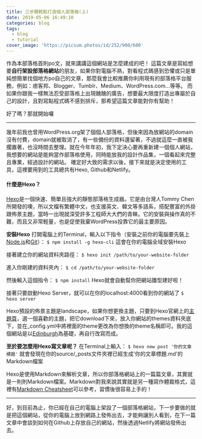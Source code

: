 ```yaml
---
title: 三步驟輕鬆打造個人部落格(上)
date: 2019-05-06 16:49:10
categories: blog
tags:
  - blog
  - tutorial
cover_image: 'https://picsum.photos/id/252/900/600'
---
```

作為本部落格首則po文，就來講講這個網站是怎麼建成的吧！
這篇文章是寫給想要**自行架設部落格網站**的朋友，如果你對電腦不熟，對看程式碼感到恐懼或只是單純想簡單找個地方po自己的文章，那麼我會比較推薦你利用現有的部落格平台服務，例如：痞客邦、Blogger、Tumblr、Medium、WordPress.com...等等。
而如果你跟我一樣無法忍受部落格上出現醜醜的廣告，想要最大限度打造出專屬於自己的設計，且對寫點程式碼不感到排斥，那希望這篇文章能對你有幫助！

好了嗎？那就開始囉

---

幾年前我也曾用WordPress.org架了個個人部落格，但後來因為放網站的domain沒有付費，domain就被取消了，有一些備份的資料還留著，不過就這麼一直被我擱置著，也沒時間去整理。就在今年年初，我下定決心要再重新建一個個人網站，我想要的網站是能夠當作部落格使用，同時能放我的設計作品集，一個看起來完整且專業，經過設計的網站。
確定好大致的需求以後，接下來就是決定使用的工具，這裡要用到的工具總共有Hexo, Github和Netlify。

#### 什麼是Hexo？

[Hexo](https://hexo.io/)是一個快速、簡單且強大的靜態部落格生成器。它是由台灣人Tommy Chen所開發的噢，所以文檔有繁體中文，也支援英文、韓文等多語系，搭配豐富的外掛跟佈景主題，當時一出現就深受許多工程師大大們的青睞。它的安裝與操作真的不難，而且又非常輕量，也是促使我棄WordPress投靠它的最主要原因。

**安裝Hexo**
打開電腦上的Terminal，輸入以下指令（安裝之前你的電腦要先裝上[Node.js](https://nodejs.org/en/)和[Git](https://git-scm.com/)）：
`$ npm install -g hexo-cli`
這會在你的電腦全域安裝Hexo

接著建立你的網站資料夾路徑：
`$ hexo init /path/to/your-website-folder`

進入你剛建的資料夾內：
`$ cd /path/to/your-website-folder`

然後輸入這個指令：
`$ npm install`
Hexo就會自動幫你把網站雛型建好啦！

接著只要啟動Hexo Server，就可以在你的localhost:4000看到你的網站了
`$ hexo server`

Hexo預設的佈景主題是landscape，如果你想更換主題，只要到Hexo官網上的[主題頁](https://hexo.io/themes/)，選一個喜歡的主題，把它download下來，放入你網站的themes資料夾底下，並在_config.yml中將裡面的theme更改為你想換的theme名稱即可。我的這個網站是以[Edinburgh](https://github.com/sharvaridesai/hexo-theme-edinburgh)為基礎，再自行改寫而成。

**至於要怎麼用Hexo寫文章呢？**
在Terminal上輸入：
`$ hexo new post '你的文章標題'`
就會發現在你的source/\_posts文件夾裡已經生成'你的文章標題.md'的Markdown檔案

Hexo是使用Markdown來解析文章，所以你部落格網站上的一篇篇文章，其實就是一則則Markdown檔案。Markdown對我來說其實就是另一種寫作體裁格式，這裡有[Markdown Cheatsheet](https://gist.github.com/billy3321/1001749662c370887c63bb30f26c9e6e)可以參考，習慣後很容易上手的！

---

好，到目前為止，你已經在自己的電腦上架設了一個部落格網站，下一步要做的就是把這個網站，從你的電腦上放到網路上發佈出去，才能夠讓別人看到，在下一篇文章中會談到如何在Github上存放自己的網站，然後透過Netlify將網站發佈出去。
